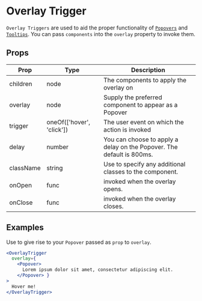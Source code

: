 # Overlay Trigger

`Overlay Triggers` are used to aid the proper functionality of [`Popovers`](../popover/README) and [`Tooltips`](../tooltip/README). You can pass `components` into the `overlay` property to invoke them.

## Props

| Prop | Type | Description |
| ---- | ---- | ----------- |
| children | node | The components to apply the overlay on |
| overlay | node | Supply the preferred component to appear as a Popover |
| trigger | oneOf(['hover', 'click']) | The user event on which the action is invoked |
| delay | number | You can choose to apply a delay on the Popover. The default is 800ms. |
| className | string | Use to specify any additional classes to the component. |
| onOpen | func | invoked when the overlay opens. |
| onClose | func | invoked when the overlay closes. |

## Examples

Use to give rise to your `Popover` passed as `prop` to `overlay`.

```jsx
<OverlayTrigger
  overlay={
    <Popover>
      Lorem ipsum dolor sit amet, consectetur adipiscing elit.
    </Popover> }
>
  Hover me!
</OverlayTrigger>
```
